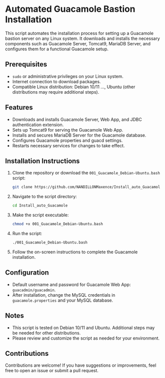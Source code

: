 # Automated Guacamole Bastion Installation

This script automates the installation process for setting up a Guacamole bastion server on any Linux system. It downloads and installs the necessary components such as Guacamole Server, Tomcat9, MariaDB Server, and configures them for a functional Guacamole setup.

## Prerequisites

- `sudo` or administrative privileges on your Linux system.
- Internet connection to download packages.
- Compatible Linux distribution: Debian 10/11 ..., Ubuntu (other distributions may require additional steps).

## Features

- Downloads and installs Guacamole Server, Web App, and JDBC authentication extension.
- Sets up Tomcat9 for serving the Guacamole Web App.
- Installs and secures MariaDB Server for the Guacamole database.
- Configures Guacamole properties and guacd settings.
- Restarts necessary services for changes to take effect.

## Installation Instructions

1. Clone the repository or download the `001_Guacamole_Debian-Ubuntu.bash` script:

    ```bash
    git clone https://github.com/NANDILLONMaxence/Install_auto_Guacamole
    ```

2. Navigate to the script directory:

    ```bash
    cd Install_auto_Guacamole
    ```

3. Make the script executable:

    ```bash
    chmod +x 001_Guacamole_Debian-Ubuntu.bash
    ```

4. Run the script:

    ```bash
    ./001_Guacamole_Debian-Ubuntu.bash
    ```

5. Follow the on-screen instructions to complete the Guacamole installation.

## Configuration

- Default username and password for Guacamole Web App: `guacadmin/guacadmin`.
- After installation, change the MySQL credentials in `guacamole.properties` and your MySQL database.

## Notes

- This script is tested on Debian 10/11 and Ubuntu. Additional steps may be needed for other distributions.
- Please review and customize the script as needed for your environment.

## Contributions

Contributions are welcome! If you have suggestions or improvements, feel free to open an issue or submit a pull request.
